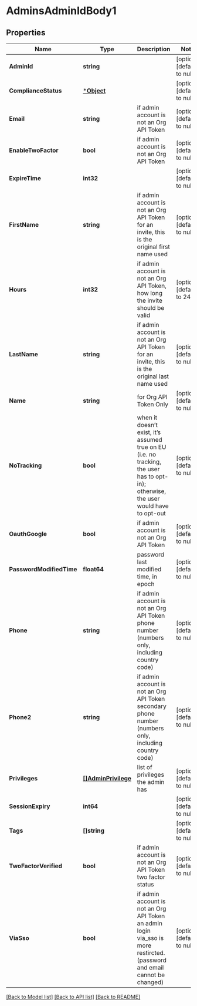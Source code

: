 # AdminsAdminIdBody1

## Properties
Name | Type | Description | Notes
------------ | ------------- | ------------- | -------------
**AdminId** | **string** |  | [optional] [default to null]
**ComplianceStatus** | [***Object**](.md) |  | [optional] [default to null]
**Email** | **string** | if admin account is not an Org API Token | [optional] [default to null]
**EnableTwoFactor** | **bool** | if admin account is not an Org API Token | [optional] [default to null]
**ExpireTime** | **int32** |  | [optional] [default to null]
**FirstName** | **string** | if admin account is not an Org API Token for an invite, this is the original first name used | [optional] [default to null]
**Hours** | **int32** | if admin account is not an Org API Token, how long the invite should be valid | [optional] [default to 24]
**LastName** | **string** | if admin account is not an Org API Token for an invite, this is the original last name used | [optional] [default to null]
**Name** | **string** | for Org API Token Only | [optional] [default to null]
**NoTracking** | **bool** | when it doesn’t exist, it’s assumed true on EU (i.e. no tracking, the user has to opt-in); otherwise, the user would have to opt-out | [optional] [default to null]
**OauthGoogle** | **bool** | if admin account is not an Org API Token | [optional] [default to null]
**PasswordModifiedTime** | **float64** | password last modified time, in epoch | [optional] [default to null]
**Phone** | **string** | if admin account is not an Org API Token phone number (numbers only, including country code) | [optional] [default to null]
**Phone2** | **string** | if admin account is not an Org API Token secondary phone number (numbers only, including country code) | [optional] [default to null]
**Privileges** | [**[]AdminPrivilege**](admin_privilege.md) | list of privileges the admin has | [optional] [default to null]
**SessionExpiry** | **int64** |  | [optional] [default to null]
**Tags** | **[]string** |  | [optional] [default to null]
**TwoFactorVerified** | **bool** | if admin account is not an Org API Token two factor status | [optional] [default to null]
**ViaSso** | **bool** | if admin account is not an Org API Token an admin login via_sso is more restircted. (password and email cannot be changed) | [optional] [default to null]

[[Back to Model list]](../README.md#documentation-for-models) [[Back to API list]](../README.md#documentation-for-api-endpoints) [[Back to README]](../README.md)

